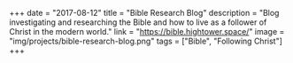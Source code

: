 +++
date = "2017-08-12"
title = "Bible Research Blog"
description = "Blog investigating and researching the Bible and how to live as a follower of Christ in the modern world."
link = "https://bible.hightower.space/"
image = "img/projects/bible-research-blog.png"
tags = ["Bible", "Following Christ"]
+++
